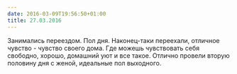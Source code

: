 ```yaml
---
date: 2016-03-09T19:56:50+01:00
title: 27.03.2016
---
```


Занимались переездом. Пол дня. Наконец-таки переехали, отличное чувство - чувство своего дома. Где можешь чувствовать себя свободно, хорошо, домашний уют и все такое. Отлично провели вторую половину дня с женой, идеальные пол выходного.